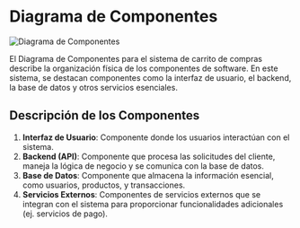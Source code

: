 # Diagrama de Componentes

![Diagrama de Componentes]("C:\Users\USUARIO\diagramas-sistemas\diagrama-estático\diagrama-componentes\diagrama-componentes.png")

El Diagrama de Componentes para el sistema de carrito de compras describe la organización física de los componentes de software. En este sistema, se destacan componentes como la interfaz de usuario, el backend, la base de datos y otros servicios esenciales.

## Descripción de los Componentes

1. **Interfaz de Usuario**: Componente donde los usuarios interactúan con el sistema.
2. **Backend (API)**: Componente que procesa las solicitudes del cliente, maneja la lógica de negocio y se comunica con la base de datos.
3. **Base de Datos**: Componente que almacena la información esencial, como usuarios, productos, y transacciones.
4. **Servicios Externos**: Componentes de servicios externos que se integran con el sistema para proporcionar funcionalidades adicionales (ej. servicios de pago).

